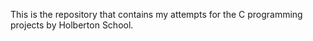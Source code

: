 This is the repository that contains my attempts for the C programming projects by Holberton School.

